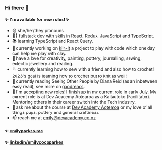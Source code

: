 ### Hi there 👋

#### ✨ I'm available for new roles! ✨

- 😄 she/her/they pronouns
- 🧚🏼 fullstack dev with skills in React, Redux, JavaScript and TypeScript.
- 📚 learning TypeScript and React Query.
- 🔭 currently working on [kiln-it](https://github.com/emilyparkes/kiln-it) a project to play with code which one day can help me play with clay.
- 🎨 have a love for creativity, painting, pottery, journalling, sewing, eclectic jewellery and reading.
- 🪡 currently learning how to sew with a friend and also how to crochet! 2023's goal is learning how to crochet but to knit as well!
- 📖 currently reading Seeing Other People by Diana Reid (as an inbetween easy read), see more on [goodreads](https://www.goodreads.com/emilycoco).
- 💼 I'm accepting new roles! I finish up in my current role in early July. My current role is at Dev Academy Aotearoa as a Kaitautoko (Facilitator). Mentoring others in their career switch into the Tech industry. 
- 💬 ask me about the course at [Dev Academy Aotearoa](https://devacademy.co.nz/) or my love of all things pups, pottery and general craftiness. 
- 📫 reach me at emily@devacademy.co.nz

#### ✨ [emilyparkes.me](https://www.emilyparkes.me/)  
#### ✨ [linkedin/emilycocoparkes]([https://www.emilyparkes.me/](https://www.linkedin.com/in/emilycocoparkes/)) 


